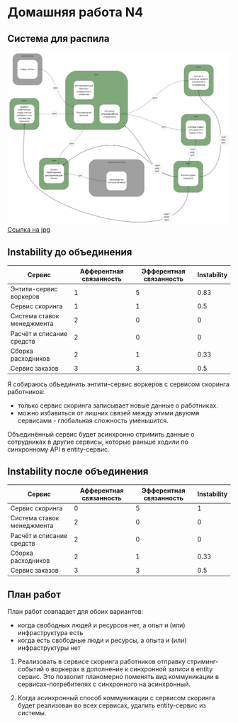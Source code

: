 Домашняя работа N4
==================

Система для распила
-------------------
![Initial System](./init-system.jpg  "Initial System")
[Ссылка на jpg](init-system.jpg)


Instability до объединения
-----------

| Сервис | Афферентная связанность | Эфферентная связанность | Instability |
|--------|-------------------------|-------------------------|-------------|
| Энтити-сервис воркеров    | 1    | 5                       | 0.83        |
| Сервис скоринга           | 1    | 1                       | 0.5         |
| Система ставок менеджмента| 2    | 0                       | 0           |
| Расчёт и списание средств | 2    | 0                       | 0           |
| Сборка расходников        | 2    | 1                       | 0.33        |
| Сервис заказов            | 3    | 3                       | 0.5         |


Я собираюсь объединить энтити-сервис воркеров с сервисом скоринга работников: 
* только сервис скоринга записывает новые данные о работниках.
* можно избавиться от лишних связей между этими двуюмя сервисами - глобальная сложность уменьшится.

Объединённый сервис будет асинхронно стримить данные о сотрудниках в другие сервисы,
которые раньше ходили по синхронному API в entity-сервис.


Instability после объединения
-----------
| Сервис | Афферентная связанность | Эфферентная связанность | Instability |
|--------|-------------------------|-------------------------|-------------|
| Сервис скоринга           | 0    | 5                       | 1           |
| Система ставок менеджмента| 2    | 0                       | 0           |
| Расчёт и списание средств | 2    | 0                       | 0           |
| Сборка расходников        | 2    | 1                       | 0.33        |
| Сервис заказов            | 3    | 3                       | 0.5         |


План работ
----------

План работ совпадает для обоих вариантов:
- когда свободных людей и ресурсов нет, а опыт и (или) инфраструктура есть
- когда есть свободные люди и ресурсы, а опыта и (или) инфраструктуры нет

1. Реализовать в сервисe скоринга работников отправку стриминг-событий о воркерах в дополнение к синхронной записи в entity сервис.
Это позволит планомерно поменять вид коммуникации в сервисах-потребителях с синхронного на асинхронный.

2. Когда асинхронный способ коммуникации с сервисом скоринга будет реализован во всех сервисах, удалить entity-сервис из системы.
